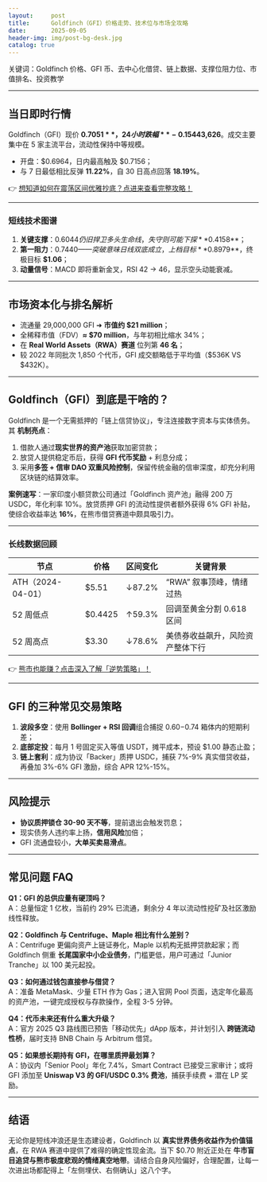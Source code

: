 ```yaml
---
layout:     post
title:      Goldfinch（GFI）价格走势、技术位与市场全攻略
date:       2025-09-05
header-img: img/post-bg-desk.jpg
catalog: true
---
```


关键词：Goldfinch 价格、GFI 币、去中心化借贷、链上数据、支撑位阻力位、市值排名、投资教学

---

## 当日即时行情  
Goldfinch（GFI）现价 **$0.7051**，24 小时跌幅 **-0.15%**。全日成交额 629,192 枚 GFI，折合 **$443,626**。成交主要集中在 5 家主流平台，流动性保持中等规模。  
- 开盘：$0.6964，日内最高触及 $0.7156；  
- 与 7 日最低相比反弹 **11.22%**，自 30 日高点回落 **18.19%**。  

👉 [想知道如何在震荡区间优雅抄底？点进来查看完整攻略！](https://okxdog.com/)

---

### 短线技术图谱  
1. **关键支撑**：$0.6044 仍旧捍卫多头生命线，失守则可能下探 **$0.4158**；  
2. **第一阻力**：$0.7440 —— 突破意味日线双底成立，上档目标 **$0.8979**，终极目标 **$1.06**；  
3. **动量信号**：MACD 即将重新金叉，RSI 42 → 46，显示空头动能衰减。  

---

## 市场资本化与排名解析  
- 流通量 29,000,000 GFI ➜ **市值约 $21 million**；  
- 全稀释市值（FDV）**≈ $70 million**，与年初相比缩水 34%；  
- 在 **Real World Assets（RWA）赛道** 位列第 **46 名**；  
- 较 2022 年同批次 1,850 个代币，GFI 成交额略低于平均值（$536K VS $432K）。  

---

## Goldfinch（GFI）到底是干啥的？  
Goldfinch 是一个无需抵押的「链上信贷协议」，专注连接数字资本与实体债务。其 **机制亮点**：  
1. 借款人通过**现实世界的资产池**获取加密贷款；  
2. 放贷人提供稳定币后，获得 **GFI 代币奖励** + 利息分成；  
3. 采用**多签 + 信审 DAO 双重风险控制**，保留传统金融的信审深度，却充分利用区块链的结算效率。  

**案例速写**：一家印度小额贷款公司通过「Goldfinch 资产池」融得 200 万 USDC，年化利率 10%。放贷质押 GFI 的流动性提供者额外获得 6% GFI 补贴，使综合收益率达 **16%**，在熊市借贷赛道中颇具吸引力。

---

### 长线数据回顾  
| 节点 | 价格 | 区间变化 | 关键背景 |  
| --- | --- | --- | --- |  
| ATH（2024-04-01） | $5.51 | ↓87.2% | “RWA” 叙事顶峰，情绪过热 |  
| 52 周低点 | $0.4425 | ↑59.3% | 回调至黄金分割 0.618 区间 |  
| 52 周高点 | $3.30 | ↓78.6% | 美债券收益飙升，风险资产整体下行 |  

👉 [熊市也能赚？点击深入了解「逆势策略」！](https://okxdog.com/)

---

## GFI 的三种常见交易策略  
1. **波段多空**：使用 **Bollinger + RSI 回调**组合捕捉 $0.60-$0.74 箱体内的短期利差；  
2. **底部定投**：每月 1 号固定买入等值 USDT，摊平成本，预设 $1.00 静态止盈；  
3. **链上套利**：成为协议「Backer」质押 USDC，捕获 7%-9% 真实借贷收益，再叠加 3%-6% GFI 激励，综合 APR 12%-15%。  

---

## 风险提示  
- **协议质押锁仓 30-90 天不等**，提前退出会触发罚息；  
- 现实债务人违约率上扬，**信用风险**加倍；  
- GFI 流通盘较小，**大单买卖易滑点**。  

---

## 常见问题 FAQ  

**Q1：GFI 的总供应量有硬顶吗？**  
A：总量恒定 1 亿枚，当前约 29% 已流通，剩余分 4 年以流动性挖矿及社区激励线性释放。  

**Q2：Goldfinch 与 Centrifuge、Maple 相比有什么差别？**  
A：Centrifuge 更偏向资产上链证券化，Maple 以机构无抵押贷款起家；而 Goldfinch 侧重 **长尾国家中小企业债务**，门槛更低，用户可通过「Junior Tranche」以 100 美元起投。  

**Q3：如何通过钱包直接参与借贷？**  
A：准备 MetaMask、少量 ETH 作为 Gas；进入官网 Pool 页面，选定年化最高的资产池，一键完成授权与存款操作，全程 3-5 分钟。  

**Q4：代币未来还有什么重大升级？**  
A：官方 2025 Q3 路线图已预告「移动优先」dApp 版本，并计划引入 **跨链流动性桥**，届时支持 BNB Chain 与 Arbitrum 借贷。  

**Q5：如果想长期持有 GFI，在哪里质押最划算？**  
A：协议内「Senior Pool」年化 7.4%，Smart Contract 已接受三家审计；或将 GFI 添加至 **Uniswap V3 的 GFI/USDC 0.3% 费池**，捕获手续费 + 潜在 LP 奖励。  

---

## 结语  
无论你是短线冲浪还是生态建设者，Goldfinch 以 **真实世界债务收益作为价值锚点**，在 RWA 赛道中提供了难得的确定性现金流。当下 $0.70 附近正处在 **牛市盲目追贷与熊市极度悲观的情绪真空地带**。请结合自身风险偏好，合理配置，让每一次进出场都配得上「左侧埋伏、右侧确认」这八个字。